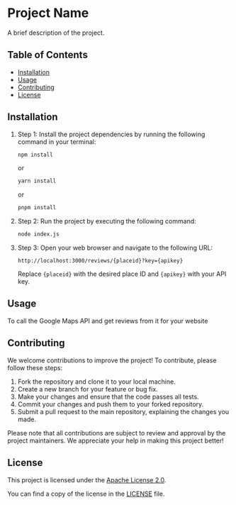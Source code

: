 # Project Name

A brief description of the project.

## Table of Contents

- [Installation](#installation)
- [Usage](#usage)
- [Contributing](#contributing)
- [License](#license)

## Installation

1. Step 1: Install the project dependencies by running the following command in your terminal:

   ```bash
   npm install
   ```

   or

   ```bash
   yarn install
   ```

   or

   ```bash
   pnpm install
   ```
2. Step 2: Run the project by executing the following command:

   ```bash
   node index.js
   ```
3. Step 3: Open your web browser and navigate to the following URL:

   ```
   http://localhost:3000/reviews/{placeid}?key={apikey}
   ```

   Replace `{placeid}` with the desired place ID and `{apikey}` with your API key.

## Usage

To call the Google Maps API and get reviews from it for your website

## Contributing

We welcome contributions to improve the project! To contribute, please follow these steps:

1. Fork the repository and clone it to your local machine.
2. Create a new branch for your feature or bug fix.
3. Make your changes and ensure that the code passes all tests.
4. Commit your changes and push them to your forked repository.
5. Submit a pull request to the main repository, explaining the changes you made.

Please note that all contributions are subject to review and approval by the project maintainers. We appreciate your help in making this project better!

## License

This project is licensed under the [Apache License 2.0](https://www.apache.org/licenses/LICENSE-2.0).

You can find a copy of the license in the [LICENSE](LICENSE) file.

